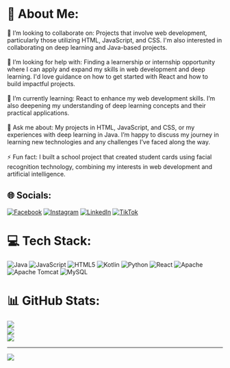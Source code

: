 # 💫 About Me:
👯 I’m looking to collaborate on: Projects that involve web development, particularly those utilizing HTML, JavaScript, and CSS. I'm also interested in collaborating on deep learning and Java-based projects.<br><br>🤝 I’m looking for help with: Finding a learnership or internship opportunity where I can apply and expand my skills in web development and deep learning. I'd love guidance on how to get started with React and how to build impactful projects.<br><br>🌱 I’m currently learning: React to enhance my web development skills. I’m also deepening my understanding of deep learning concepts and their practical applications.<br><br>💬 Ask me about: My projects in HTML, JavaScript, and CSS, or my experiences with deep learning in Java. I’m happy to discuss my journey in learning new technologies and any challenges I’ve faced along the way.<br><br>⚡ Fun fact: I built a school project that created student cards using facial recognition technology, combining my interests in web development and artificial intelligence.


## 🌐 Socials:
[![Facebook](https://img.shields.io/badge/Facebook-%231877F2.svg?logo=Facebook&logoColor=white)](https://facebook.com/EnoughNthani) [![Instagram](https://img.shields.io/badge/Instagram-%23E4405F.svg?logo=Instagram&logoColor=white)](https://instagram.com/EnoughNthani) [![LinkedIn](https://img.shields.io/badge/LinkedIn-%230077B5.svg?logo=linkedin&logoColor=white)](https://linkedin.com/in/EnoughNthani) [![TikTok](https://img.shields.io/badge/TikTok-%23000000.svg?logo=TikTok&logoColor=white)](https://tiktok.com/@EnoughNthani) 

# 💻 Tech Stack:
![Java](https://img.shields.io/badge/java-%23ED8B00.svg?style=for-the-badge&logo=openjdk&logoColor=white) ![JavaScript](https://img.shields.io/badge/javascript-%23323330.svg?style=for-the-badge&logo=javascript&logoColor=%23F7DF1E) ![HTML5](https://img.shields.io/badge/html5-%23E34F26.svg?style=for-the-badge&logo=html5&logoColor=white) ![Kotlin](https://img.shields.io/badge/kotlin-%237F52FF.svg?style=for-the-badge&logo=kotlin&logoColor=white) ![Python](https://img.shields.io/badge/python-3670A0?style=for-the-badge&logo=python&logoColor=ffdd54) ![React](https://img.shields.io/badge/react-%2320232a.svg?style=for-the-badge&logo=react&logoColor=%2361DAFB) ![Apache](https://img.shields.io/badge/apache-%23D42029.svg?style=for-the-badge&logo=apache&logoColor=white) ![Apache Tomcat](https://img.shields.io/badge/apache%20tomcat-%23F8DC75.svg?style=for-the-badge&logo=apache-tomcat&logoColor=black) ![MySQL](https://img.shields.io/badge/mysql-4479A1.svg?style=for-the-badge&logo=mysql&logoColor=white)
# 📊 GitHub Stats:
![](https://github-readme-stats.vercel.app/api?username=enoughnthani&theme=dark&hide_border=false&include_all_commits=false&count_private=false)<br/>
![](https://github-readme-streak-stats.herokuapp.com/?user=enoughnthani&theme=dark&hide_border=false)<br/>
![](https://github-readme-stats.vercel.app/api/top-langs/?username=enoughnthani&theme=dark&hide_border=false&include_all_commits=false&count_private=false&layout=compact)

---
[![](https://visitcount.itsvg.in/api?id=enoughnthani&icon=0&color=0)](https://visitcount.itsvg.in)

<!-- Proudly created with GPRM ( https://gprm.itsvg.in ) -->
